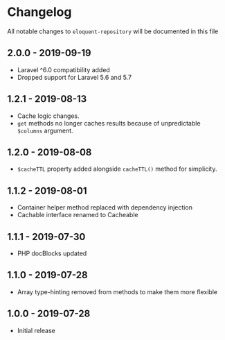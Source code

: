 # Changelog

All notable changes to `eloquent-repository` will be documented in this file

## 2.0.0 - 2019-09-19

- Laravel ^6.0 compatibility added
- Dropped support for Laravel 5.6 and 5.7

## 1.2.1 - 2019-08-13

- Cache logic changes.
- `get` methods no longer caches results because of unpredictable `$columns` argument.

## 1.2.0 - 2019-08-08

- `$cacheTTL` property added alongside `cacheTTL()` method for simplicity.

## 1.1.2 - 2019-08-01

- Container helper method replaced with dependency injection
- Cachable interface renamed to Cacheable

## 1.1.1 - 2019-07-30

- PHP docBlocks updated

## 1.1.0 - 2019-07-28

- Array type-hinting removed from methods to make them more flexible

## 1.0.0 - 2019-07-28

- Initial release
